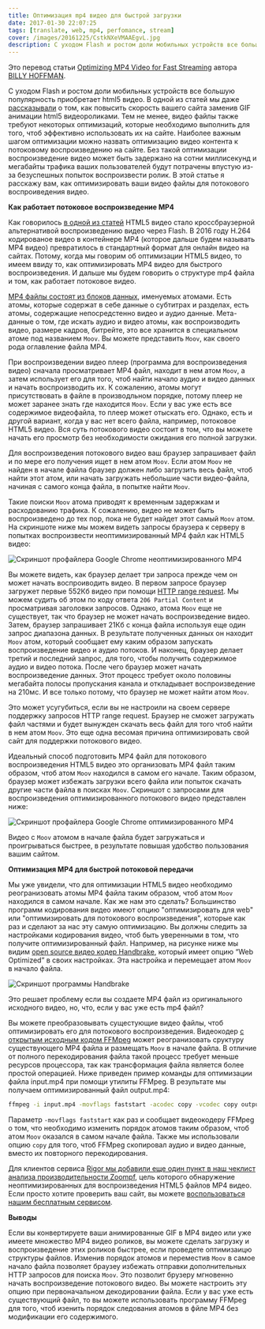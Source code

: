 ```yaml
---
title: Оптимизация mp4 видео для быстрой загрузки
date: 2017-01-30 22:07:25
tags: [translate, web, mp4, perfomance, stream]
cover: /images/20161225/CstkNXeVMAAEgvL.jpg
description: С уходом Flash и ростом доли мобильных устройств все большую популярность приобретает html5 видео. Тем не менее, видео файлы также требуют некоторых оптимизаций, которые необходимо выполнить для того, чтоб эффективно использовать их на сайте.
---
```

Это перевод статьи [Optimizing MP4 Video for Fast Streaming](http://rigor.com/blog/2016/01/optimizing-mp4-video-for-fast-streaming) автора [BILLY HOFFMAN](http://rigor.com/blog/author/billyhoffman).

С уходом Flash и ростом доли мобильных устройств все большую популярность приобретает html5 видео. В одной из статей мы даже [рассказывали](http://rigor.com/blog/2015/12/optimizing-animated-gifs-with-html5-video) о том, как повысить скорость вашего сайта заменив GIF анимации html5 видеороликами. Тем не менее, видео файлы также требуют некоторых оптимизаций, которые необходимо выполнить для того, чтоб эффективно использовать их на сайте. Наиболее важным шагом оптимизации можно назвать оптимизацию видео контента к потоковому воспроизведению на сайте. Без такой оптимизации воспроизведение видео может быть задержано на сотни миллисекунд и мегабайты трафика ваших пользователей будут потрачены впустую из-за безуспешных попыток воспроизвести ролик. В этой статье я расскажу вам, как оптимизировать ваши видео файлы для потокового воспроиведения видео.
<!-- more -->

**Как работает потоковое воспроизведение MP4**

Как говорилось [в одной из статей](http://rigor.com/blog/2015/12/optimizing-animated-gifs-with-html5-video) HTML5 видео стало кроссбраузерной альтернативой воспроизведению видео через Flash. В 2016 году H.264 кодированое видео в контейнере MP4 (которое дальше будем называть MP4 видео) превратилось в стандартный формат для онлайн видео на сайтах. Потому, когда мы говорим об оптимизации HTML5 видео, то имеем ввиду то, как оптимизировать MP4 видео для быстрого воспроизведения. И дальше мы будем говорить о структуре mp4 файла и том, как работает потоковое видео.

[MP4 файлы состоят из блоков данных](http://www.adobe.com/devnet/video/articles/mp4_movie_atom.html), именуемых атомами. Есть атомы, которые содержат в себе данные о субтитрах и разделах, есть атомы, содержащие непосредстенно видео и аудио данные. Мета-данные о том, где искать аудио и видео атомы, как воспроизводить видео, размере кадров, битрейте, это все хранится в специальном атоме под названием `Moov`. Вы можете представить `Moov`, как своего рода оглавление файла MP4.

При воспроизведении видео плеер (программа для воспроизведения видео) сначала просматривает MP4 файл, находит в нем атом `Moov`, а затем использует его для того, чтоб найти начало аудио и видео данных и начать воспроизводить их. К сожалению, атомы могут присутствовать в файле в производльном порядке, потому плеер не может заранее знать где находится `Moov`. Если у вас уже есть все содержимое видеофайла, то плеер может отыскать его. Однако, есть и другой вариант, когда у вас нет всего файла, например, потоковое HTML5 видео. Вся суть потокового видео состоит в том, что вы можете начать его просмотр без необходимости ожидания его полной загрузки.

Для воспроизведения потокового видео ваш браузер запрашивает файл и по мере его получения ищет в нем атом `Moov`. Если атом `Moov` не найден в начале файла браузер должен либо загрузить весь файл, чтоб найти этот атом, или начать загружать небольшие части видео-файла, начиная с самого конца файла, в попытке найти `Moov`.

Такие поиски `Moov` атома приводят к временным задержкам и расходованию трафика. К сожалению, видео не может быть воспроизведено до тех пор, пока не будет найдет этот самый `Moov` атом. На скриншоте ниже мы можем видеть запросы браузера к серверу в попытках воспроизвести неоптимизированный MP4 файл как HTML5 видео:

![Скриншот профайлера Google Chrome неоптимизированного MP4](/images/20170130/mp4-no-moov.png "Скриншот профайлера Google Chrome неоптимизированного MP4")

Вы можете видеть, как браузер делает три запроса прежде чем он может начать воспроиводить видео. В первом запросе браузер загружет первые 552Кб видео при помощи [HTTP range request](https://habrahabr.ru/post/138504/). Мы можем судить об этом по коду ответа `206 Partial Content` и просматривая заголовки запросов. Однако, атома `Moov` еще не существует, так что браузер не может начать воспроизведение видео. Затем, браузер запрашивает 21Кб с конца файла используя еще один запрос диапазона данных. В результате полученных данных он находит `Moov` атом, который сообщает ему каким образом запускать воспроизведение видео и аудио потоков. И наконец, браузер делает третий и последний запрос, для того, чтобы получить содержимое аудио и видео потока. После чего браузер может начать воспроизведение данных. Этот процесс требует около половины мегабайта полосы пропускания канала и откладывает воспроизведение на 210мс. И все только потому, что браузер не может найти атом `Moov`. 

Это может усугубиться, если вы не настроили на своем сервере поддержку запросов HTTP range request. Браузер не сможет загружать файл частями и будет вынужден скачать весь файл для того чтоб найти в нем атом `Moov`. Это еще одна весомая причина оптимизировать свой сайт для поддержки потокового видео.

Идеальный способ подготовить MP4 файл для потокового воспроизведения HTML5 видео это организовать MP4 файл таким образом, чтоб атом `Moov` находился в самом его начале. Таким образом, браузер может избежать загрузки всего файла или попыток скачать другие части файла в поисках `Moov`. Скриншот с запросами для воспроизведения оптимизированного потокового видео представлен ниже:

![Скриншот профайлера Google Chrome оптимизированного MP4](/images/20170130/mp4-fast-start.png "Скриншот профайлера Google Chrome оптимизированного MP4")

Видео с `Moov` атомом в начале файла будет загружаться и проигрываться быстрее, в результате повышая удобство пользования вашим сайтом.

**Оптимизация MP4 для быстрой потоковой передачи**

Мы уже увидели, что для оптимизации HTML5 видео необходимо реогранизовать атомы MP4 файла таким образом, чтоб атом `Moov` находился в самом начале. Как же нам это сделать? Большинство программ кодирования видео имеют опцию "оптимизировать для web" или "оптимизировать для потокового воспроизведения", которые как раз и сделают за нас эту самую оптимизацию. Вы должны следить за настройками кодирования видео, чтоб быть уверенными в том, что получите оптимизированный файл. Например, на рисунке ниже мы видим [open source видео кодер Handbrake](https://handbrake.fr/), который имеет опцию “Web Optimized” в своих настройках. Эта настройка и перемещает атом `Moov` в начало файла.

![Скриншот программы Handbrake](/images/20170130/handbrake.png "Скриншот программы Handbrake")

Это решает проблему если вы создаете MP4 файл из оригинального исходного видео, но, что, если у вас уже есть mp4 файл?

Вы можете преобразовывать сущестующие видео файлы, чтоб оптимизировать его для потокового воспроизведения. Видеокодер [с открытым исходным кодом FFMpeg](https://www.ffmpeg.org/) может реогранизовать сруктуру существующего MP4 файла и размещать `Moov` в начале файла. В отличие от полного перекодирования файла такой процесс требует меньше ресурсов процессора, так как трансформация файла является более простой операцией. Ниже приведен пример команды для оптимизации файла input.mp4 при помощи утилиты FFMpeg. В результате мы получаем оптимизированный файл output.mp4:

```bash
ffmpeg -i input.mp4 -movflags faststart -acodec copy -vcodec copy output.mp4
```

Параметр `-movflags faststart` как раз и сообщает видеокодеру FFMpeg о том, что необходимо изменить порядок атомов таким образом, чтоб атом `Moov` оказался в самом начале файла. Также мы использовали опцию `copy` для того, чтоб FFMpeg скопировал аудио и видео данные, вместо их повторного перекодирования. 

Для клиентов сервиса [Rigor мы добавили еще один пункт в наш чеклист анализа производительности Zoompf](http://rigor.com/features#optimization), цель которого обнаружение неоптимизированных для воспроизведения HTML5 файлов MP4 видео. Если просто хотите проверить ваш сайт, вы можете [воспользоваться нашим бесплатным сервисом](http://rigor.com/free).

**Выводы**

Если вы конвертируете ваши анимированные GIF в MP4 видео или уже имеете множество MP4 видео роликов, вы можете сделать загрузку и воспроизведение этих роликов быстрее, если проведете оптимизаицю структуры файлов. Изменив порядок атомов и переместив `Moov` в самое начало файла позволяет браузеу избежать отправки дополнительных HTTP запросов для поиска `Moov`. Это позволит брузеру мгновенно начать воспроизведение потокового видео. Вы можете настроить эту опцию при первоначальном декодировании файла. Если у вас уже есть существующий файл, то вы можете использовать программу FFMpeg для того, чтоб изенить порядок следования атомов в фйле MP4 без модификации его содержимого. 